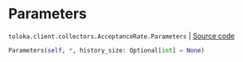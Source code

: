 # Parameters
`toloka.client.collectors.AcceptanceRate.Parameters` | [Source code](https://github.com/Toloka/toloka-kit/blob/v1.2.2/src/client/collectors.py#L126)

```python
Parameters(self, *, history_size: Optional[int] = None)
```

